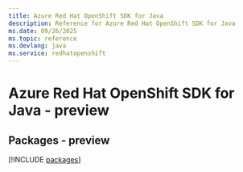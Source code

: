 ```yaml
---
title: Azure Red Hat OpenShift SDK for Java
description: Reference for Azure Red Hat OpenShift SDK for Java
ms.date: 09/26/2025
ms.topic: reference
ms.devlang: java
ms.service: redhatopenshift
---
```

# Azure Red Hat OpenShift SDK for Java - preview
## Packages - preview
[!INCLUDE [packages](red-hat-openshift-index.md)]